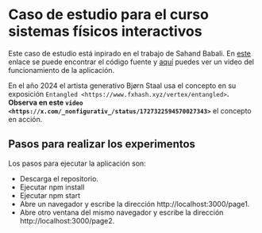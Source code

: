 # Caso de estudio para el curso sistemas físicos interactivos

Este caso de estudio está inpirado en el trabajo de Sahand Babali. En [este](https://github.com/sahandbabali/Cross-Browser-Window-Interaction-using-p5.js-and-Websockets) 
enlace se puede encontrar el código fuente y [aquí](https://youtu.be/cBgxArOP4jg?si=Iv04DnhWcUaMkzUE) puedes ver un video del funcionamiento de la aplicación.

En el año 2024 el artista generativo Bjørn Staal usa el concepto en su exposición `Entangled <https://www.fxhash.xyz/vertex/entangled>`__. Observa en este 
`video <https://x.com/_nonfigurativ_/status/1727322594570027343>`__ el concepto en acción.

## Pasos para realizar los experimentos

Los pasos para ejecutar la aplicación son:

* Descarga el repositorio.
* Ejecutar npm install
* Ejecutar npm start
* Abre un navegador y escribe la dirección http://localhost:3000/page1.
* Abre otro ventana del mismo navegador y escribe la dirección http://localhost:3000/page2.
